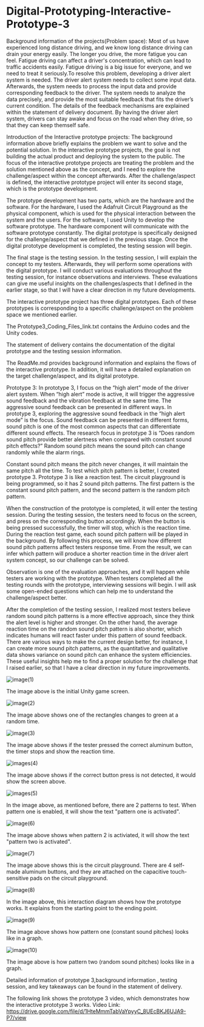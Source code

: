 # Digital-Prototyping-Interactive-Prototype-3


Background information of the projects(Problem space): Most of us have experienced long distance driving, and we know long distance driving can drain your energy easily. The longer you drive, the more fatigue you can feel. Fatigue driving can affect a driver's concentration, which can lead to traffic accidents easily. Fatigue driving is a big issue for everyone, and we need to treat it seriously.To resolve this problem, developing a driver alert system is needed. The driver alert system needs to collect some input data. Afterwards, the system needs to process the input data and provide corresponding feedback to the driver. The system needs to analyze the data precisely, and provide the most suitable feedback that fits the driver’s current condition. The details of the feedback mechanisms are explained within the statement of delivery document. By having the driver alert system, drivers can stay awake and focus on the road when they drive, so that they can keep themself safe.


Introduction of the Interactive prototype projects: The background information above briefly explains the problem we want to solve and the potential solution. In the interactive prototype projects, the goal is not building the actual product and deploying the system to the public. The focus of the interactive prototype projects are treating the problem and the  solution mentioned above as the concept, and I need to explore the challenge/aspect within the concept afterwards. After the challenge/aspect is defined, the interactive prototype project will enter its second stage, which is the prototype development.

The prototype development has two parts, which are the hardware and the software. For the hardware, I used the Adafruit Circuit Playground as the physical component, which is used for the physical interaction between the system and the users. For the software, I used Unity to develop the software prototype. The hardware component will communicate with the software prototype constantly. The digital prototype is specifically designed for the challenge/aspect that we defined in the previous stage. Once the digital prototype development is completed, the testing session will begin.

The final stage is the testing session. In the testing session, I will explain the concept to my testers. Afterwards, they will perform some operations with the digital prototype. I will conduct various evaluations throughout the testing session, for instance observations and interviews. These evaluations can give me useful insights on the challenges/aspects that I defined in the earlier stage, so that I will have a clear direction in my future developments. 

The interactive prototype project has three digital prototypes. Each of these prototypes is corresponding to a specific challenge/aspect on the problem space we mentioned earlier.


The Prototype3_Coding_Files_link.txt contains the Arduino codes and the Unity codes.

The statement of delivery contains the documentation of the digital prototype and the testing session information.

The ReadMe.md provides background information and explains the flows of the interactive prototype. In addition, it will have a detailed explanation on the target challenge/aspect, and its digital prototype.



Prototype 3: In prototype 3, I focus on the “high alert” mode of the driver alert system. When “high alert” mode is active, it will trigger the aggressive sound feedback and the vibration feedback at the same time. The aggressive sound feedback can be presented in different ways. In prototype 3, exploring the aggressive sound feedback in the “high alert mode” is the focus. Sound feedback can be presented in different forms, sound pitch is one of the most common aspects that can differentiate different sound effects. The research focus in prototype 3 is “Does random sound pitch provide better alertness when compared with constant sound pitch effects?” Random sound pitch means the sound pitch can change randomly while the alarm rings. 

Constant sound pitch means the pitch never changes, it will maintain the same pitch all the time.
To test which pitch pattern is better, I created prototype 3. Prototype 3 is like a reaction test. The circuit playground is being programmed, so it has 2 sound pitch patterns. The first pattern is the constant sound pitch pattern, and the second pattern is the random pitch pattern. 

When the construction of the prototype is completed, it will enter the testing session. During the testing session, the testers need to focus on the screen, and press on the corresponding button accordingly. When the button is being pressed successfully, the timer will stop, which is the reaction time. During the reaction test game, each sound pitch pattern will be played in the background. By following this process, we will know how different sound pitch patterns affect testers response time. From the result, we can infer which pattern will produce a  shorter reaction time in the driver alert system concept, so our challenge can be solved.

Observation is one of the evaluation approaches, and it will happen while testers are working with the prototype. When testers completed all the testing rounds with the prototype, interviewing sessions will begin. I will ask some open-ended questions which can help me to understand the challenge/aspect better. 

After the completion of the testing session, I realized most testers believe random sound pitch patterns is a more effective approach, since they think the alert level is higher and stronger. On the other hand, the average reaction time on the random sound pitch pattern is also shorter, which indicates humans will react faster under this pattern of sound feedback. There are various ways to make the current design better, for instance, I can create more sound pitch patterns, as the quantitative and qualitative data shows variance on sound pitch can enhance the system efficiencies. These useful insights help me to find a proper solution for the challenge that I raised earlier, so that I have a clear direction in my future improvements. 


![image(1)](https://github.com/jefjefhui/Digital-Prototyping-Interactive-Prototype-3/assets/73283123/5290de4a-4442-417b-a803-ad60a28004f8)

The image above is the initial Unity game screen.

![image(2)](https://github.com/jefjefhui/Digital-Prototyping-Interactive-Prototype-3/assets/73283123/5b1d1eb6-cd6c-4093-8a83-93fa6d7085a5)

The image above shows one of the rectangles changes to green at a random time.

![image(3)](https://github.com/jefjefhui/Digital-Prototyping-Interactive-Prototype-3/assets/73283123/835ef10c-f5ea-4746-8347-5a4f1d5496b5)

The image above shows if the tester pressed the correct aluminum button, the timer stops and show the reaction time.

![images(4)](https://github.com/jefjefhui/Digital-Prototyping-Interactive-Prototype-3/assets/73283123/efb35288-6691-42dc-ab1e-c9a69ba1d882)

The image above shows if the correct button press is not detected, it would show the screen above.

![images(5)](https://github.com/jefjefhui/Digital-Prototyping-Interactive-Prototype-3/assets/73283123/7e187ef1-7dde-4d36-a8e9-492897b9b3f1)

In the image above, as mentioned before, there are 2 patterns to test. When pattern one is enabled, it will show the text "pattern one is activated".

![image(6)](https://github.com/jefjefhui/Digital-Prototyping-Interactive-Prototype-3/assets/73283123/7442f521-70a6-4ce8-99a5-0b661119ab4f)

The image above shows when pattern 2 is activiated, it will show the text "pattern two is activated".

![image(7)](https://github.com/jefjefhui/Digital-Prototyping-Interactive-Prototype-3/assets/73283123/cbf8dc96-a59b-475b-babe-d56842d6819e)

The image above shows this is the circuit playground. There are 4 self-made aluminum buttons, and they are attached on the capacitive touch-sensitive pads on the circuit playground.

![image(8)](https://github.com/jefjefhui/Digital-Prototyping-Interactive-Prototype-3/assets/73283123/94c48317-7473-428c-afe7-6c50c3d39888)

In the image above, this interaction diagram shows how the prototype works. It explains from the starting point to the ending point.

![image(9)](https://github.com/jefjefhui/Digital-Prototyping-Interactive-Prototype-3/assets/73283123/d57d4ff0-85a0-41d0-a00f-5e7637976176)

The image above shows how pattern one (constant sound pitches) looks like in a graph.

![image(10)](https://github.com/jefjefhui/Digital-Prototyping-Interactive-Prototype-3/assets/73283123/6edbb511-0e3a-47b2-8362-6c57e36387df)

The image above is how pattern two (random sound pitches) looks like in a graph.











Detailed information of prototype 3,background information , testing session, and key takeaways can be found in the statement of delivery. 

The following link shows the prototype 3 video, which demonstrates how the  interactive prototype 3 works. Video Link: https://drive.google.com/file/d/1HteMmmTabVaYpyyC_8UEcBKJ6UJA9-P7/view
